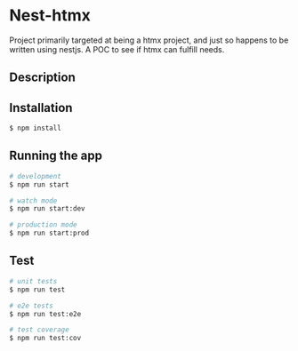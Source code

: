 # Nest-htmx

Project primarily targeted at being a htmx project, and just so happens to be written using nestjs. A POC to see if htmx can fulfill needs.

## Description

## Installation

```bash
$ npm install
```

## Running the app

```bash
# development
$ npm run start

# watch mode
$ npm run start:dev

# production mode
$ npm run start:prod
```

## Test

```bash
# unit tests
$ npm run test

# e2e tests
$ npm run test:e2e

# test coverage
$ npm run test:cov
```
